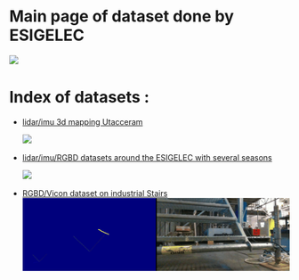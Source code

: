 # Main page of dataset done by ESIGELEC
[![](https://img.youtube.com/vi/6mwToyNoxMQ/0.jpg)](https://www.youtube.com/watch?v=6mwToyNoxMQ)


# Index of datasets :


* [lidar/imu 3d mapping Utacceram](https://github.com/vauchey/mappingUtacceram)

    [![](https://img.youtube.com/vi/eBQ7_MFVoIs/0.jpg)](https://www.youtube.com/watch?v=eBQ7_MFVoIs)


* [lidar/imu/RGBD datasets around the ESIGELEC with several seasons](https://github.com/vauchey/StaircaseLocalization)

    [![](images/LOOP1.gif)](https://www.google.com/maps/d/embed?mid=1cAdJnWjBnK7ZZkCva8ftSXN_qYLh2o9t)


* [RGBD/Vicon dataset on industrial Stairs](https://github.com/vauchey/StaircaseLocalization)
    [![](images/gifFer.gif)]()



